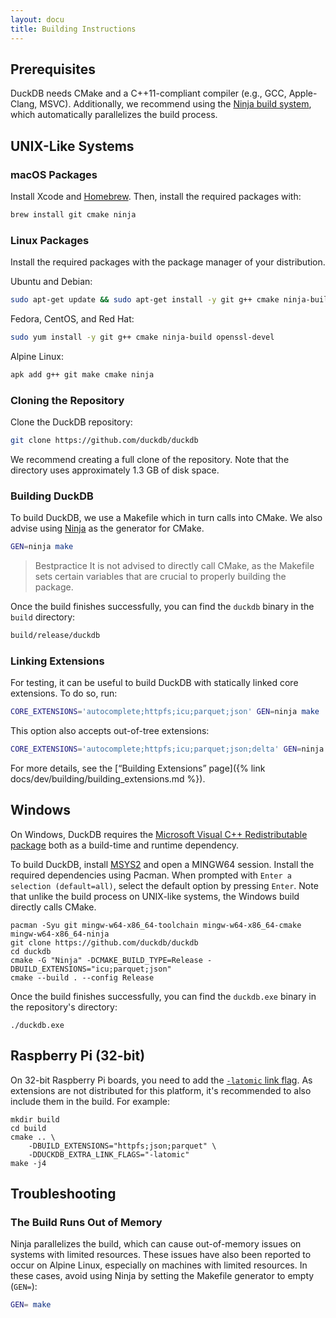 ```yaml
---
layout: docu
title: Building Instructions
---
```


## Prerequisites

DuckDB needs CMake and a C++11-compliant compiler (e.g., GCC, Apple-Clang, MSVC).
Additionally, we recommend using the [Ninja build system](https://ninja-build.org/), which automatically parallelizes the build process.

## UNIX-Like Systems

### macOS Packages

Install Xcode and [Homebrew](https://brew.sh/). Then, install the required packages with:

```bash
brew install git cmake ninja
```

### Linux Packages

Install the required packages with the package manager of your distribution.

Ubuntu and Debian:

```bash
sudo apt-get update && sudo apt-get install -y git g++ cmake ninja-build libssl-dev
```

Fedora, CentOS, and Red Hat:

```bash
sudo yum install -y git g++ cmake ninja-build openssl-devel
```

Alpine Linux:

```bash
apk add g++ git make cmake ninja
```

### Cloning the Repository

Clone the DuckDB repository:

```bash
git clone https://github.com/duckdb/duckdb
```

We recommend creating a full clone of the repository. Note that the directory uses approximately 1.3 GB of disk space.

### Building DuckDB

To build DuckDB, we use a Makefile which in turn calls into CMake. We also advise using [Ninja](https://ninja-build.org/manual.html) as the generator for CMake.

```bash
GEN=ninja make
```

> Bestpractice It is not advised to directly call CMake, as the Makefile sets certain variables that are crucial to properly building the package.

Once the build finishes successfully, you can find the `duckdb` binary in the `build` directory:

```bash
build/release/duckdb
```

### Linking Extensions

For testing, it can be useful to build DuckDB with statically linked core extensions. To do so, run:

```bash
CORE_EXTENSIONS='autocomplete;httpfs;icu;parquet;json' GEN=ninja make
```

This option also accepts out-of-tree extensions:

```bash
CORE_EXTENSIONS='autocomplete;httpfs;icu;parquet;json;delta' GEN=ninja make
```

For more details, see the [“Building Extensions” page]({% link docs/dev/building/building_extensions.md %}).

## Windows

On Windows, DuckDB requires the [Microsoft Visual C++ Redistributable package](https://learn.microsoft.com/en-US/cpp/windows/latest-supported-vc-redist) both as a build-time and runtime dependency.

To build DuckDB, install [MSYS2](https://www.msys2.org/) and open a MINGW64 session.
Install the required dependencies using Pacman. When prompted with `Enter a selection (default=all)`, select the default option by pressing `Enter`.
Note that unlike the build process on UNIX-like systems, the Windows build directly calls CMake.

```batch
pacman -Syu git mingw-w64-x86_64-toolchain mingw-w64-x86_64-cmake mingw-w64-x86_64-ninja
git clone https://github.com/duckdb/duckdb
cd duckdb
cmake -G "Ninja" -DCMAKE_BUILD_TYPE=Release -DBUILD_EXTENSIONS="icu;parquet;json"
cmake --build . --config Release 
```

Once the build finishes successfully, you can find the `duckdb.exe` binary in the repository's directory:

```batch
./duckdb.exe
```

## Raspberry Pi (32-bit)

On 32-bit Raspberry Pi boards, you need to add the [`-latomic` link flag](https://github.com/duckdb/duckdb/issues/13855#issuecomment-2341539339).
As extensions are not distributed for this platform, it's recommended to also include them in the build.
For example:

```batch
mkdir build
cd build
cmake .. \
    -DBUILD_EXTENSIONS="httpfs;json;parquet" \
    -DDUCKDB_EXTRA_LINK_FLAGS="-latomic"
make -j4
```

## Troubleshooting

### The Build Runs Out of Memory

Ninja parallelizes the build, which can cause out-of-memory issues on systems with limited resources.
These issues have also been reported to occur on Alpine Linux, especially on machines with limited resources.
In these cases, avoid using Ninja by setting the Makefile generator to empty (`GEN=`):

```bash
GEN= make
```
